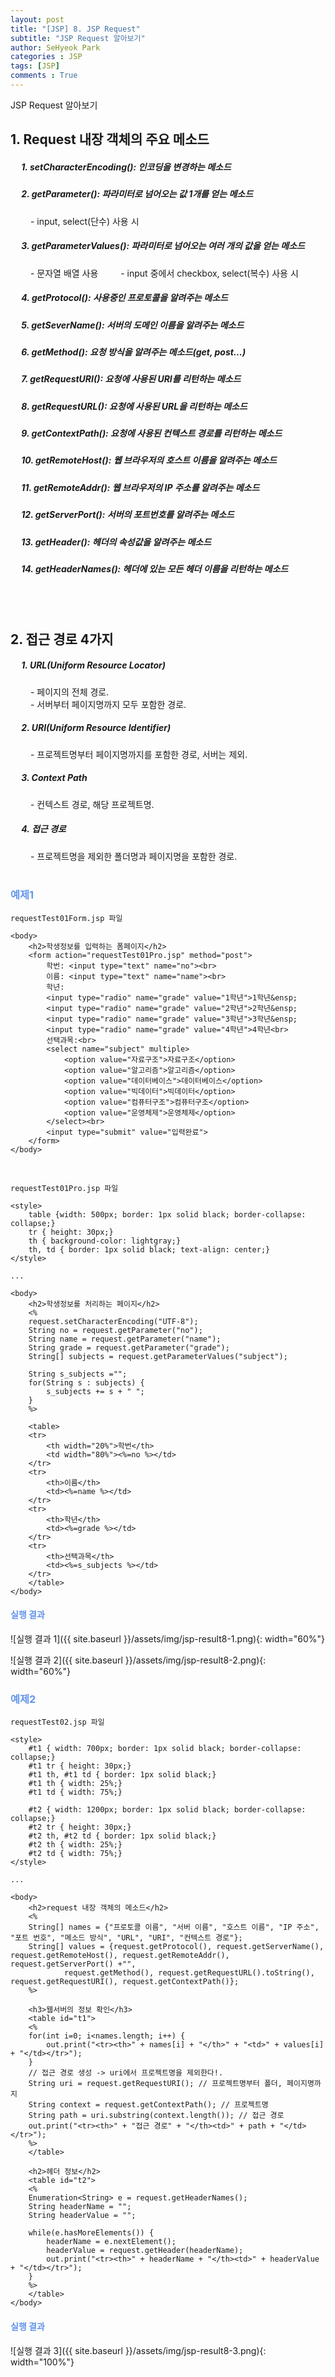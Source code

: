 ```yaml
---
layout: post
title: "[JSP] 8. JSP Request"
subtitle: "JSP Request 알아보기"
author: SeHyeok Park
categories : JSP
tags: [JSP]
comments : True
---
```

<div id='preview' class='display-none'>
JSP Request 알아보기
</div>

## 1. Request 내장 객체의 주요 메소드
##### &emsp; 1. setCharacterEncoding(): 인코딩을 변경하는 메소드
##### &emsp; 2. getParameter(): 파라미터로 넘어오는 값 1개를 얻는 메소드
&emsp;&emsp; - input, select(단수) 사용 시
##### &emsp; 3. getParameterValues(): 파라미터로 넘어오는 여러 개의 값을 얻는 메소드
&emsp;&emsp; - 문자열 배열 사용
&emsp;&emsp; - input 중에서 checkbox, select(복수) 사용 시
##### &emsp; 4. getProtocol(): 사용중인 프로토콜을 알려주는 메소드 
##### &emsp; 5. getSeverName(): 서버의 도메인 이름을 알려주는 메소드
##### &emsp; 6. getMethod(): 요청 방식을 알려주는 메소드(get, post...)
##### &emsp; 7. getRequestURI(): 요청에 사용된 URI를 리턴하는 메소드
##### &emsp; 8. getRequestURL(): 요청에 사용된 URL을 리턴하는 메소드
##### &emsp; 9. getContextPath(): 요청에 사용된 컨텍스트 경로를 리턴하는 메소드
##### &emsp; 10. getRemoteHost(): 웹 브라우저의 호스트 이름을 알려주는 메소드
##### &emsp; 11. getRemoteAddr(): 웹 브라우저의 IP 주소를 알려주는 메소드 
##### &emsp; 12. getServerPort(): 서버의 포트번호를 알려주는 메소드 
##### &emsp; 13. getHeader(): 헤더의 속성값을 알려주는 메소드
##### &emsp; 14. getHeaderNames(): 헤더에 있는 모든 헤더 이름을 리턴하는 메소드
<br><br>

## 2. 접근 경로 4가지
##### &emsp; 1. URL(Uniform Resource Locator)
&emsp;&emsp; - 페이지의 전체 경로.<br>
&emsp;&emsp; - 서버부터 페이지명까지 모두 포함한 경로.<br>
##### &emsp; 2. URI(Uniform Resource Identifier)
&emsp;&emsp; - 프로젝트명부터 페이지명까지를 포함한 경로, 서버는 제외.
##### &emsp; 3. Context Path
&emsp;&emsp; - 컨텍스트 경로, 해당 프로젝트명.
##### &emsp; 4. 접근 경로
&emsp;&emsp; - 프로젝트명을 제외한 폴더명과 페이지명을 포함한 경로.
<br><br>

### <span style="color:cornflowerblue">예제1</span>
`requestTest01Form.jsp 파일`

```
<body>
	<h2>학생정보를 입력하는 폼페이지</h2>
	<form action="requestTest01Pro.jsp" method="post">
		학번: <input type="text" name="no"><br>
		이름: <input type="text" name="name"><br>
		학년: 
		<input type="radio" name="grade" value="1학년">1학년&ensp;
		<input type="radio" name="grade" value="2학년">2학년&ensp;
		<input type="radio" name="grade" value="3학년">3학년&ensp;
		<input type="radio" name="grade" value="4학년">4학년<br>
		선택과목:<br>
		<select name="subject" multiple>
			<option value="자료구조">자료구조</option>
			<option value="알고리즘">알고리즘</option>
			<option value="데이터베이스">데이터베이스</option>
			<option value="빅데이터">빅데이터</option>
			<option value="컴퓨터구조">컴퓨터구조</option>
			<option value="운영체제">운영체제</option>
		</select><br>
		<input type="submit" value="입력완료">
	</form>
</body>
```
<br>

`requestTest01Pro.jsp 파일`

```
<style>
	table {width: 500px; border: 1px solid black; border-collapse: collapse;}
	tr { height: 30px;}
	th { background-color: lightgray;}
	th, td { border: 1px solid black; text-align: center;}
</style>

...

<body>
	<h2>학생정보를 처리하는 페이지</h2>
	<%
	request.setCharacterEncoding("UTF-8");
	String no = request.getParameter("no");
	String name = request.getParameter("name");
	String grade = request.getParameter("grade");
	String[] subjects = request.getParameterValues("subject");
	
	String s_subjects ="";
	for(String s : subjects) {
		s_subjects += s + " ";
	}
	%>
	
	<table>
	<tr>
		<th width="20%">학번</th>
		<td width="80%"><%=no %></td>
	</tr>
	<tr>
		<th>이름</th>
		<td><%=name %></td>
	</tr>
	<tr>
		<th>학년</th>
		<td><%=grade %></td>
	</tr>
	<tr>
		<th>선택과목</th>
		<td><%=s_subjects %></td>
	</tr>
	</table>
</body>
```

#### <span style="color:cornflowerblue">실행 결과</span>
![실행 결과 1]({{ site.baseurl }}/assets/img/jsp-result8-1.png){: width="60%"}

![실행 결과 2]({{ site.baseurl }}/assets/img/jsp-result8-2.png){: width="60%"}

### <span style="color:cornflowerblue">예제2</span>
`requestTest02.jsp 파일`

```
<style>
	#t1 { width: 700px; border: 1px solid black; border-collapse: collapse;}
	#t1 tr { height: 30px;}
	#t1 th, #t1 td { border: 1px solid black;}
	#t1 th { width: 25%;}
	#t1 td { width: 75%;}
	
	#t2 { width: 1200px; border: 1px solid black; border-collapse: collapse;}
	#t2 tr { height: 30px;}
	#t2 th, #t2 td { border: 1px solid black;}
	#t2 th { width: 25%;}
	#t2 td { width: 75%;}
</style>

...

<body>
	<h2>request 내장 객체의 메소드</h2>
	<%
	String[] names = {"프로토콜 이름", "서버 이름", "호스트 이름", "IP 주소", "포트 번호", "메소드 방식", "URL", "URI", "컨텍스트 경로"};
	String[] values = {request.getProtocol(), request.getServerName(), request.getRemoteHost(), request.getRemoteAddr(), request.getServerPort() +"", 
			request.getMethod(), request.getRequestURL().toString(), request.getRequestURI(), request.getContextPath()}; 
	%>
	
	<h3>웹서버의 정보 확인</h3>
	<table id="t1">
	<%
	for(int i=0; i<names.length; i++) {
		out.print("<tr><th>" + names[i] + "</th>" + "<td>" + values[i] + "</td></tr>");
	}
	// 접근 경로 생성 -> uri에서 프로젝트명을 제외한다!.
	String uri = request.getRequestURI(); // 프로젝트명부터 폴더, 페이지명까지
	String context = request.getContextPath(); // 프로젝트명
	String path = uri.substring(context.length()); // 접근 경로
	out.print("<tr><th>" + "접근 경로" + "</th><td>" + path + "</td></tr>"); 
	%>
	</table>
	
	<h2>헤더 정보</h2>
	<table id="t2">
	<%
	Enumeration<String> e = request.getHeaderNames();
	String headerName = "";
	String headerValue = "";
	
	while(e.hasMoreElements()) {
		headerName = e.nextElement();
		headerValue = request.getHeader(headerName);
		out.print("<tr><th>" + headerName + "</th><td>" + headerValue + "</td></tr>");
	} 
	%>
	</table>
</body>
```

#### <span style="color:cornflowerblue">실행 결과</span>
![실행 결과 3]({{ site.baseurl }}/assets/img/jsp-result8-3.png){: width="100%"}
